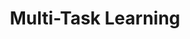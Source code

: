 ---
types: "word"

title: "Multi-Task Learning"

categories: ['']

tags: ['Multi', 'Task', 'Learning']

arabic: 'التعلم المتزامن للمهام المختلفة'

arexps: []

enwords: ['Multi-Task Learning']

enexps: []

arlexicons: 'ع'

enlexicons: 'M'

authors: ['Ruqayya Roshdy']

translators: ['']

citations: 'تطبيقات الذكاء الاصطناعي في خدمة اللغة العربية'

sources: 'مركز الملك عبدالله بن عبدالعزيز الدولي لخدمة اللغة العربية'

word: "true"

slug: ""
---